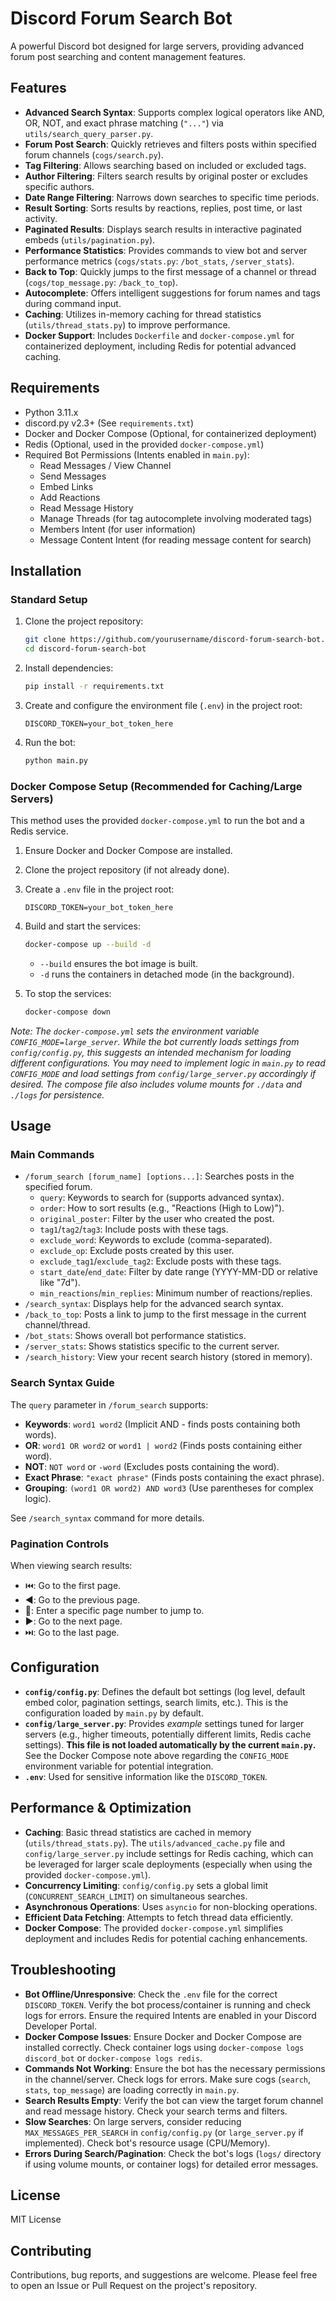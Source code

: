 # Discord Forum Search Bot

A powerful Discord bot designed for large servers, providing advanced forum post searching and content management features.

## Features

- **Advanced Search Syntax**: Supports complex logical operators like AND, OR, NOT, and exact phrase matching (`"..."`) via `utils/search_query_parser.py`.
- **Forum Post Search**: Quickly retrieves and filters posts within specified forum channels (`cogs/search.py`).
- **Tag Filtering**: Allows searching based on included or excluded tags.
- **Author Filtering**: Filters search results by original poster or excludes specific authors.
- **Date Range Filtering**: Narrows down searches to specific time periods.
- **Result Sorting**: Sorts results by reactions, replies, post time, or last activity.
- **Paginated Results**: Displays search results in interactive paginated embeds (`utils/pagination.py`).
- **Performance Statistics**: Provides commands to view bot and server performance metrics (`cogs/stats.py`: `/bot_stats`, `/server_stats`).
- **Back to Top**: Quickly jumps to the first message of a channel or thread (`cogs/top_message.py`: `/back_to_top`).
- **Autocomplete**: Offers intelligent suggestions for forum names and tags during command input.
- **Caching**: Utilizes in-memory caching for thread statistics (`utils/thread_stats.py`) to improve performance.
- **Docker Support**: Includes `Dockerfile` and `docker-compose.yml` for containerized deployment, including Redis for potential advanced caching.

## Requirements

- Python 3.11.x
- discord.py v2.3+ (See `requirements.txt`)
- Docker and Docker Compose (Optional, for containerized deployment)
- Redis (Optional, used in the provided `docker-compose.yml`)
- Required Bot Permissions (Intents enabled in `main.py`):
  - Read Messages / View Channel
  - Send Messages
  - Embed Links
  - Add Reactions
  - Read Message History
  - Manage Threads (for tag autocomplete involving moderated tags)
  - Members Intent (for user information)
  - Message Content Intent (for reading message content for search)

## Installation

### Standard Setup

1. Clone the project repository:

   ```bash
   git clone https://github.com/yourusername/discord-forum-search-bot.git # Replace with your repo URL
   cd discord-forum-search-bot
   ```

2. Install dependencies:

   ```bash
   pip install -r requirements.txt
   ```

3. Create and configure the environment file (`.env`) in the project root:

   ```env
   DISCORD_TOKEN=your_bot_token_here
   ```

4. Run the bot:

   ```bash
   python main.py
   ```

### Docker Compose Setup (Recommended for Caching/Large Servers)

This method uses the provided `docker-compose.yml` to run the bot and a Redis service.

1. Ensure Docker and Docker Compose are installed.
2. Clone the project repository (if not already done).
3. Create a `.env` file in the project root:

   ```env
   DISCORD_TOKEN=your_bot_token_here
   ```

4. Build and start the services:

   ```bash
   docker-compose up --build -d
   ```

   - `--build` ensures the bot image is built.
   - `-d` runs the containers in detached mode (in the background).

5. To stop the services:

   ```bash
   docker-compose down
   ```

*Note: The `docker-compose.yml` sets the environment variable `CONFIG_MODE=large_server`. While the bot currently loads settings from `config/config.py`, this suggests an intended mechanism for loading different configurations. You may need to implement logic in `main.py` to read `CONFIG_MODE` and load settings from `config/large_server.py` accordingly if desired.*
*The compose file also includes volume mounts for `./data` and `./logs` for persistence.*

## Usage

### Main Commands

- `/forum_search [forum_name] [options...]`: Searches posts in the specified forum.
  - `query`: Keywords to search for (supports advanced syntax).
  - `order`: How to sort results (e.g., "Reactions (High to Low)").
  - `original_poster`: Filter by the user who created the post.
  - `tag1`/`tag2`/`tag3`: Include posts with these tags.
  - `exclude_word`: Keywords to exclude (comma-separated).
  - `exclude_op`: Exclude posts created by this user.
  - `exclude_tag1`/`exclude_tag2`: Exclude posts with these tags.
  - `start_date`/`end_date`: Filter by date range (YYYY-MM-DD or relative like "7d").
  - `min_reactions`/`min_replies`: Minimum number of reactions/replies.
- `/search_syntax`: Displays help for the advanced search syntax.
- `/back_to_top`: Posts a link to jump to the first message in the current channel/thread.
- `/bot_stats`: Shows overall bot performance statistics.
- `/server_stats`: Shows statistics specific to the current server.
- `/search_history`: View your recent search history (stored in memory).

### Search Syntax Guide

The `query` parameter in `/forum_search` supports:

- **Keywords**: `word1 word2` (Implicit AND - finds posts containing both words).
- **OR**: `word1 OR word2` or `word1 | word2` (Finds posts containing either word).
- **NOT**: `NOT word` or `-word` (Excludes posts containing the word).
- **Exact Phrase**: `"exact phrase"` (Finds posts containing the exact phrase).
- **Grouping**: `(word1 OR word2) AND word3` (Use parentheses for complex logic).

See `/search_syntax` command for more details.

### Pagination Controls

When viewing search results:

- ⏮️: Go to the first page.
- ◀️: Go to the previous page.
- 🔢: Enter a specific page number to jump to.
- ▶️: Go to the next page.
- ⏭️: Go to the last page.

## Configuration

- **`config/config.py`**: Defines the default bot settings (log level, default embed color, pagination settings, search limits, etc.). This is the configuration loaded by `main.py` by default.
- **`config/large_server.py`**: Provides *example* settings tuned for larger servers (e.g., higher timeouts, potentially different limits, Redis cache settings). **This file is not loaded automatically by the current `main.py`.** See the Docker Compose note above regarding the `CONFIG_MODE` environment variable for potential integration.
- **`.env`**: Used for sensitive information like the `DISCORD_TOKEN`.

## Performance & Optimization

- **Caching**: Basic thread statistics are cached in memory (`utils/thread_stats.py`). The `utils/advanced_cache.py` file and `config/large_server.py` include settings for Redis caching, which can be leveraged for larger scale deployments (especially when using the provided `docker-compose.yml`).
- **Concurrency Limiting**: `config/config.py` sets a global limit (`CONCURRENT_SEARCH_LIMIT`) on simultaneous searches.
- **Asynchronous Operations**: Uses `asyncio` for non-blocking operations.
- **Efficient Data Fetching**: Attempts to fetch thread data efficiently.
- **Docker Compose**: The provided `docker-compose.yml` simplifies deployment and includes Redis for potential caching enhancements.

## Troubleshooting

- **Bot Offline/Unresponsive**: Check the `.env` file for the correct `DISCORD_TOKEN`. Verify the bot process/container is running and check logs for errors. Ensure the required Intents are enabled in your Discord Developer Portal.
- **Docker Compose Issues**: Ensure Docker and Docker Compose are installed correctly. Check container logs using `docker-compose logs discord_bot` or `docker-compose logs redis`.
- **Commands Not Working**: Ensure the bot has the necessary permissions in the channel/server. Check logs for errors. Make sure cogs (`search`, `stats`, `top_message`) are loading correctly in `main.py`.
- **Search Results Empty**: Verify the bot can view the target forum channel and read message history. Check your search terms and filters.
- **Slow Searches**: On large servers, consider reducing `MAX_MESSAGES_PER_SEARCH` in `config/config.py` (or `large_server.py` if implemented). Check bot's resource usage (CPU/Memory).
- **Errors During Search/Pagination**: Check the bot's logs (`logs/` directory if using volume mounts, or container logs) for detailed error messages.

## License

MIT License

## Contributing

Contributions, bug reports, and suggestions are welcome. Please feel free to open an Issue or Pull Request on the project's repository.